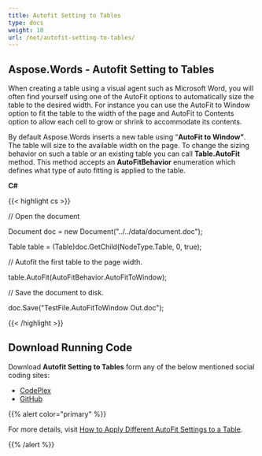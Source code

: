 ```yaml
---
title: Autofit Setting to Tables
type: docs
weight: 10
url: /net/autofit-setting-to-tables/
---
```


## **Aspose.Words - Autofit Setting to Tables**
When creating a table using a visual agent such as Microsoft Word, you will often find yourself using one of the AutoFit options to automatically size the table to the desired width. For instance you can use the AutoFit to Window option to fit the table to the width of the page and AutoFit to Contents option to allow each cell to grow or shrink to accommodate its contents. 

By default Aspose.Words inserts a new table using “**AutoFit to Window”**. The table will size to the available width on the page. To change the sizing behavior on such a table or an existing table you can call **Table.AutoFit** method. This method accepts an **AutoFitBehavior** enumeration which defines what type of auto fitting is applied to the table.

**C#**

{{< highlight cs >}}

 // Open the document

Document doc = new Document("../../data/document.doc");

Table table = (Table)doc.GetChild(NodeType.Table, 0, true);

// Autofit the first table to the page width.

table.AutoFit(AutoFitBehavior.AutoFitToWindow);

// Save the document to disk.

doc.Save("TestFile.AutoFitToWindow Out.doc");

{{< /highlight >}}
## **Download Running Code**
Download **Autofit Setting to Tables** form any of the below mentioned social coding sites:

- [CodePlex](https://asposenpoi.codeplex.com/downloads/get/1475290)
- [GitHub](https://github.com/aspose-words/Aspose.Words-for-.NET/releases/download/Aspose.Words_Features_Missing_in_NPOI_v_1.0/Autofit.Setting.to.Tables.Aspose.Words.zip)

{{% alert color="primary" %}} 

For more details, visit [How to Apply Different AutoFit Settings to a Table](/words/net/applying-formatting/).

{{% /alert %}}
